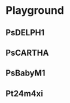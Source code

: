 # Playground

## PsDELPH1
<Playground-PsDELPH1 />

## PsCARTHA
<Playground-PsCARTHA />

## PsBabyM1
<Playground-PsBabyM1 />

## Pt24m4xi
<Playground-Pt24m4xi />
